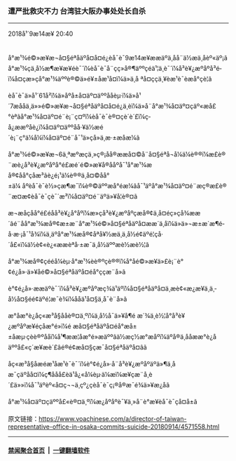 ### 遭严批救灾不力  台湾驻大阪办事处处长自杀
------------------------

<div class="published">
 <span class="date" title="ä¸­å½æ¶é´">
  <time datetime="2018-09-14T20:40:37+08:00">
   2018å¹´9æ14æ¥ 20:40
  </time>
 </span>
</div>
<br/>
<div class="wsw">
 <p>
  å°æ¹¾é©»æ¥æ¬å¤§éªåäºå¤å¤é¿èå¯è¯9æ14æ¥ææäºä¸åå¨ä½æä¸åèº«äº¡ãå°æ¹¾çä¸­å½æ¶æ¥æ¥éè¯´ï¼èå¯è¯å¨çç»å®¶äººçéä¹¦ä¸­è¯´ï¼å³è¥¿æºåºå³é­ï¼å¤çæ»çå°æ¹¾äººè®©ä»é¥±åæ¹å¤ï¼ä»ä¸å ªå¤ççä¸¥èæ¹è¯èæå°çè¦ã
 </p>
 <p>
  èå¯è¯ä»å¹´61å²ï¼ä»åºå±å¤äº¤äººååèµ·ï¼ä»å¹´7æååä¸ä»»é©»æ¥æ¬å¤§éªåäºå¤å¤é¿ä¸èï¼ä»å¨å°æ¹¾å¤äº¤çäº«æå£°èªãå°æ¹¾å¤äº¤é¨è¡¨ç¤ºï¼èå¯è¯è®¤çè´è´£ï¼ç­å¿ææºåè¿ï¼å¤äº¤äººåå·¥ä½æé´è¡¨ç°ä¼å¼ï¼å¤äº¤é¨å¯¹ä»çå»ä¸æ·±æåæ¼ã
 </p>
 <p>
  å°æ¹¾é©»æ¥æ¬6ä¸ªæºæçä¸»ç®¡åå®ææå¤©å¨å¤§éªå¬å¼ä¼è®®ï¼æ£è®¨æè¿å³è¥¿æºåºå°é£æé´é©»æ¥å®ååºå¯¹å°æ¹¾æå®¢åå°çåæ³ãè¿é¡¹ä¼è®®ä¸å¤©åå°±ä¼ åºèå¯è¯è½»çæ¶æ¯ï¼è®©äººæå°éæ¼ãå¯¹äºå°æ¹¾å¤äº¤é¨æç®æ£è®¨æ¤æ¢èå¯è¯çè¯´æ³ï¼å¤äº¤é¨äºä»¥å¦è®¤ã
 </p>
 <p>
  æ¬æåçå­å°é£éåå³è¥¿å°åºï¼æ»çå³è¥¿æºåºçæå®¢ä¸å¤éç»ç­å¾ææ´ãé¨åå°æ¹¾æå®¢æ±æ¨å°æ¹¾é©»å¤§éªåäºå¤ææ´ä¸åï¼ä»ä»¬æ±æ´æ¶é­å·æ·¡å¯¹å¾ï¼ä¸äºå°æ¹¾æå®¢åªå¥½æ­ä¸ä¸­å½é¢äºé¦çå·´å£«ï¼ä½è¢«è¿«ææèªå·±æ¯ä¸­å½äººæè½æ­è½¦ã
 </p>
 <p>
  å°æ¹¾æå®¢çé­éå¼èµ·å°æ¹¾èè®ºç­è®®ï¼å°åé©»æ¥ä»£è¡¨è°¢é¿å»·ä»¥åé©»å¤§éªåäºå¤é­å°ççæ¨å»ã
 </p>
 <p>
  è°¢é¿å»·ææäºè¯´ï¼å³è¥¿æºåºæç¾ä¹äºï¼å¤§éªåäºå¤ä¸æ­è¢«æ¿æ¥ä¸ä¸­å½å¤§éé¢äºé¦æ¯è¾ï¼ååä¹å¤§ä¸å¯è¨å»ã
 </p>
 <p>
  æ°åæ°è¿åç«æ³å§ååè®¤ä¸ºï¼ä¸­å½å¯ä»¥å¶é æ´¾ä¸è½¦å°å³è¥¿æºåºæ¥éçåæ°é»ï¼é æå¤§éªåäºå¤é­å°æå±±åæµ·çèè®ºååï¼å¹¶ææ¦åæ°é»æäººãä½æç½æ°æåºï¼äºå®ä¸ååææ°è¿åäººå£«ç´æ¥æè´£âé®é¢æå¤§çæ¯å¤§éªåäºå¤âã
 </p>
 <p>
  åç«æ³å§åæéæ¹åæ¹è¯è¯´ï¼è°¢é¿å»·å¨å³è¥¿æºåºäºä»¶ä¸­åæ¯çäºåå¤ï¼ç¶ååå£èä¹å¿«å¼èµ·ä¼æï¼æ¥çæ¨å¸è´£ä»»ï¼å¯¹äºèº«å¤ç¬¬ä¸çº¿çèå¯è¯ç¡®å®æ¯é¾ä»¥æ¿åã
 </p>
 <p>
  å°æ¹¾å¤äº¤çäººå£«è®¤ä¸ºï¼æ¿åºåºè¯¥ä¸»å¨è°æ¥èå¯è¯çå¤å±ã
 </p>
</div>

原文链接：https://www.voachinese.com/a/director-of-taiwan-representative-office-in-osaka-commits-suicide-20180914/4571558.html


------------------------
#### [禁闻聚合首页](https://github.com/gfw-breaker/banned-news/blob/master/README.md) &nbsp;|&nbsp;  [一键翻墙软件](https://github.com/gfw-breaker/nogfw/blob/master/README.md)